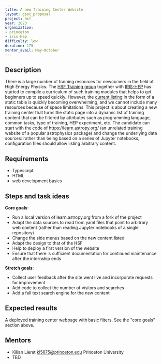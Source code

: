 ```yaml
---
title: A new Training Center Website
layout: gsoc_proposal
project: hsf
year: 2023
organization:
- princeton
- iris-hep
difficulty: low
duration: 175
mentor_avail: May-October
---
```


## Description

There is a large number of training resources for newcomers in the field of High Energy Physics. The [HSF Training group](https://hepsoftwarefoundation.org/workinggroups/training.html) together with [IRIS-HEP](https://iris-hep.org/) has started to compile a curriculum of such training modules that helps to get beginners up to speed quickly. However, the [current listing](https://hepsoftwarefoundation.org/training/curriculum.html) in the form of a static table is quickly becoming overwhelming, and we cannot include many resources because of space limitations. 
This project is about creating a new training center that turns the static page into a dynamic list of training content that can be filtered by attributes such as programming language, common tasks, type of training, HEP experiment, etc. The candidate can start with the code of <https://learn.astropy.org/> (an unrelated training website of a popular astrophysics package) and change the underlying data sources: rather than being based on a series of Jupyter notebooks, configuration files should allow listing arbitrary content. 

## Requirements

* Typescript
* HTML
* web development basics

## Steps and task ideas

**Core goals:**

* Run a local version of learn.astropy.org from a fork of the project
* Adapt the data sources to read from yaml files that point to arbitrary web content (rather than reading Jupyter notebooks of a single repository)
* Change the side menus based on the new content listed
* Adapt the design to that of the HSF
* Help to deploy a first version of the website
* Ensure that there is sufficient documentation for continued maintenance after the internship ends

**Stretch goals:**

* Collect user feedback after the site went live and incorporate requests for improvement
* Add code to collect the number of visitors and searches
* Add a full text search engine for the new content

## Expected results

A deployed training center webpage with basic filters. See the "core goals" section above.

## Mentors

* Kilian Lieret [kl5675@princeton.edu](mailto:kl5675@princeton.edu) Princeton University
* TBD
